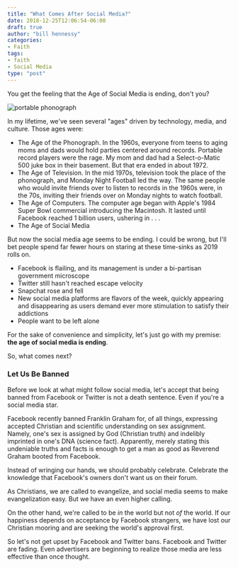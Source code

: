 ```yaml
---
title: "What Comes After Social Media?"
date: 2018-12-25T12:06:54-06:00
draft: true
author: "bill hennessy"
categories:
- Faith
tags:
- faith
- Social Media
type: "post"
---
```


You get the feeling that the Age of Social Media is ending, don't you? 

![portable phonograph](/images/uploads/mickey-portable-phonograph.jpg)

In my lifetime, we've seen several "ages" driven by technology, media, and culture. Those ages were:

- The Age of the Phonograph. In the 1960s, everyone from teens to aging moms and dads would hold parties centered around records. Portable record players were the rage. My mom and dad had a Select-o-Matic 500 juke box in their basement. But that era ended in about 1972. 
- The Age of Television. In the mid 1970s, television took the place of the phonograph, and Monday Night Football led the way. The same people who would invite friends over to listen to records in the 1960s were, in the 70s, inviting their friends over on Monday nights to watch football. 
- The Age of Computers. The computer age began with Apple's 1984 Super Bowl commercial introducing the Macintosh.  It lasted until Facebook reached 1 billion users, ushering in . . .
- The Age of Social Media

But now the social media age seems to be ending. I could be wrong, but I'll bet people spend far fewer hours on staring at these time-sinks as 2019 rolls on.

- Facebook is flailing, and its management is under a bi-partisan government microscope
- Twitter still hasn't reached escape velocity
- Snapchat rose and fell
- New social media platforms are flavors of the week, quickly appearing and disappearing as users demand ever more stimulation to satisfy their addictions
- People want to be left alone

For the sake of convenience and simplicity, let's just go with my premise: **the age of social media is ending**. 

So, what comes next?

### Let Us Be Banned

Before we look at what might follow social media, let's accept that being banned from Facebook or Twitter is not a death sentence. Even if you're a social media star. 

Facebook recently banned Franklin Graham for, of all things, expressing accepted Christian and scientific understanding on sex assignment. Namely, one's sex is assigned by God (Christian truth) and indelibly imprinted in one's DNA (science fact). Apparently, merely stating this undeniable truths and facts is enough to get a man as good as Reverend Graham booted from Facebook. 

Instead of wringing our hands, we should probably celebrate. Celebrate the knowledge that Facebook's owners don't want us on their forum.  

As Christians, we are called to evangelize, and social media seems to make evangelization easy. But we have an even higher calling.

On the other hand, we're called to be *in* the world but not *of* the world. If our happiness depends on acceptance by Facebook strangers, we have lost our Christian mooring and are seeking the world's approval first. 

So let's not get upset by Facebook and Twitter bans. Facebook and Twitter are fading. Even advertisers are beginning to realize those media are less effective than once thought. 



